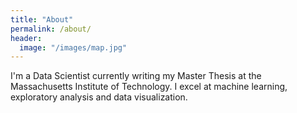 ```yaml
---
title: "About"
permalink: /about/
header:
  image: "/images/map.jpg"
---
```


I'm a Data Scientist currently writing my Master Thesis at the Massachusetts Institute of Technology.
I excel at machine learning, exploratory analysis and data visualization.
